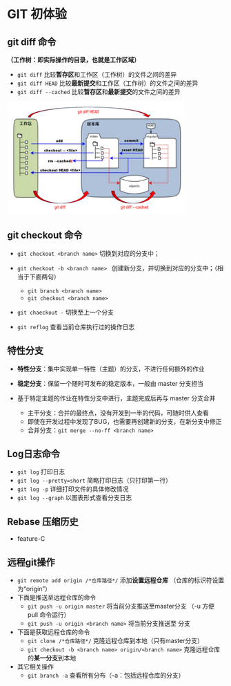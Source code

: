 # GIT 初体验



## git diff 命令

**（工作树：即实际操作的目录，也就是工作区域）**

- `git diff` 		比较**暂存区**和工作区（工作树）的文件之间的差异
- `git diff HEAD`            比较**最新提交**和工作区（工作树）的文件之间的差异
- `git diff --cached`       比较**暂存区**和**最新提交**的文件之间的差异

<img src="res\git diff示意图.jpg" alt="image-20231115113156984" style="zoom: 40%;" />

## git checkout 命令

- `git checkout <branch name>`  切换到对应的分支中；
- `git checkout -b <branch name> `  创建新分支，并切换到对应的分支中；（相当于下面两句）
  - `git branch <branch name>`
  - `git checkout <branch name>`

- `git chaeckout -`  切换至上一个分支

- `git reflog`  查看当前仓库执行过的操作日志



## 特性分支

- **特性分支**：集中实现单一特性（主题）的分支，不进行任何额外的作业

- **稳定分支**：保留一个随时可发布的稳定版本，一般由 master 分支担当

- 基于特定主题的作业在特性分支中进行，主题完成后再与 master 分支合并
  - 主干分支：合并的最终点，没有开发到一半的代码，可随时供人查看
  - 即使在开发过程中发现了BUG，也需要再创建新的分支，在新分支中修正
  - 合并分支：`git merge --no-ff <branch name>`



## Log日志命令

- `git log`  打印日志
- `git log --pretty=short`  简略打印日志（只打印第一行）
- `git log -p`  详细打印文件的具体修改情况
- `git log --graph`   以图表形式查看分支日志 



## Rebase 压缩历史

- feature-C



## 远程git操作

- `git remote add origin /*仓库路径*/`    添加**设置远程仓库** （仓库的标识符设置为“origin”）
- 下面是推送至远程仓库的命令
  - `git push -u origin master`    将当前分支推送至master分支 （-u 方便 pull 命令运行）
  - `git push -u origin <branch name>`    将当前分支推送至 <branch name> 分支
- 下面是获取远程仓库的命令
  - `git clone /*仓库路径*/`     克隆远程仓库到本地（只有master分支）
  - `git checkout -b <branch name> origin/<branch name>`    克隆远程仓库的**某一分支**到本地
- 其它相关操作
  - `git branch -a`     查看所有分布（-a：包括远程仓库的分支）
